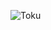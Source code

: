 ![Toku](https://cdn-bkcnk.nitrocdn.com/GUXtPIoDRfmANuZRyGQQSfLadxWYqbOq/assets/static/optimized/rev-1f548d6/wp-content/uploads/2019/08/Toku-New-High-Res-Logo-2019-Small.png)
